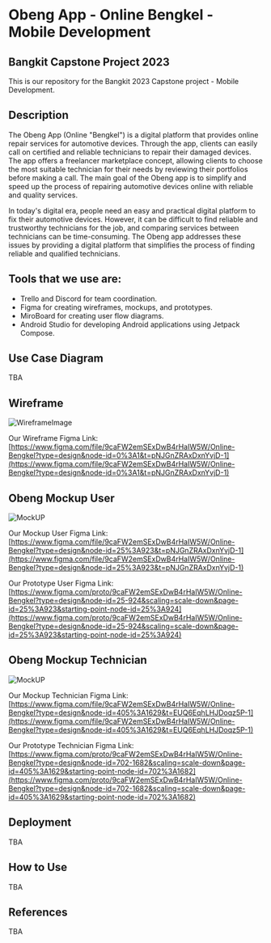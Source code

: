 # Obeng App - Online Bengkel - Mobile Development

## Bangkit Capstone Project 2023
This is our repository for the Bangkit 2023 Capstone project - Mobile Development.

## Description
The Obeng App (Online "Bengkel") is a digital platform that provides online repair services for automotive devices. Through the app, clients can easily call on certified and reliable technicians to repair their damaged devices. The app offers a freelancer marketplace concept, allowing clients to choose the most suitable technician for their needs by reviewing their portfolios before making a call. The main goal of the Obeng app is to simplify and speed up the process of repairing automotive devices online with reliable and quality services.

In today's digital era, people need an easy and practical digital platform to fix their automotive devices. However, it can be difficult to find reliable and trustworthy technicians for the job, and comparing services between technicians can be time-consuming. The Obeng app addresses these issues by providing a digital platform that simplifies the process of finding reliable and qualified technicians.

## Tools that we use are:

- Trello and Discord for team coordination.
- Figma for creating wireframes, mockups, and prototypes.
- MiroBoard for creating user flow diagrams.
- Android Studio for developing Android applications using Jetpack Compose.

## Use Case Diagram
TBA

## Wireframe
![WireframeImage](https://user-images.githubusercontent.com/101621066/244941674-4e6db0ce-c37f-4cd9-8d3e-967eac87c9ca.jpeg)

Our Wireframe Figma Link:
[https://www.figma.com/file/9caFW2emSExDwB4rHaIW5W/Online-Bengkel?type=design&node-id=0%3A1&t=pNJGnZRAxDxnYvjD-1](https://www.figma.com/file/9caFW2emSExDwB4rHaIW5W/Online-Bengkel?type=design&node-id=0%3A1&t=pNJGnZRAxDxnYvjD-1)

## Obeng Mockup User
![MockUP](https://user-images.githubusercontent.com/101621066/244960104-5aa1ca97-b9ff-4752-9907-9136925b27fb.jpeg)

Our Mockup User Figma Link:
[https://www.figma.com/file/9caFW2emSExDwB4rHaIW5W/Online-Bengkel?type=design&node-id=25%3A923&t=pNJGnZRAxDxnYvjD-1](https://www.figma.com/file/9caFW2emSExDwB4rHaIW5W/Online-Bengkel?type=design&node-id=25%3A923&t=pNJGnZRAxDxnYvjD-1)

Our Prototype User Figma Link:
[https://www.figma.com/proto/9caFW2emSExDwB4rHaIW5W/Online-Bengkel?type=design&node-id=25-924&scaling=scale-down&page-id=25%3A923&starting-point-node-id=25%3A924](https://www.figma.com/proto/9caFW2emSExDwB4rHaIW5W/Online-Bengkel?type=design&node-id=25-924&scaling=scale-down&page-id=25%3A923&starting-point-node-id=25%3A924)

## Obeng Mockup Technician
![MockUP](https://user-images.githubusercontent.com/101621066/245339610-b5bc8ee4-8b4a-4405-b189-9db212539898.jpeg)

Our Mockup Technician Figma Link:
[https://www.figma.com/file/9caFW2emSExDwB4rHaIW5W/Online-Bengkel?type=design&node-id=405%3A1629&t=EUQ6EqhLHJDoqz5P-1](https://www.figma.com/file/9caFW2emSExDwB4rHaIW5W/Online-Bengkel?type=design&node-id=405%3A1629&t=EUQ6EqhLHJDoqz5P-1)

Our Prototype Technician Figma Link:
[https://www.figma.com/proto/9caFW2emSExDwB4rHaIW5W/Online-Bengkel?type=design&node-id=702-1682&scaling=scale-down&page-id=405%3A1629&starting-point-node-id=702%3A1682](https://www.figma.com/proto/9caFW2emSExDwB4rHaIW5W/Online-Bengkel?type=design&node-id=702-1682&scaling=scale-down&page-id=405%3A1629&starting-point-node-id=702%3A1682)


## Deployment
TBA

## How to Use
TBA

## References
TBA
